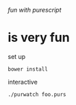*fun with purescript*

# is very fun

set up
```
bower install
```

interactive
```
./purwatch foo.purs
```
